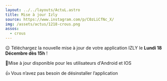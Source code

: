 ```yaml
---
layout: ../../layouts/ActuL.astro
title: Mise à jour Izly
source: https://www.instagram.com/p/C0zLiCfNc_X/
img: /assets/actus/1218-crous.png
assos:
  - crous
---
```


😉 Téléchargez la nouvelle mise à jour de votre application IZLY le __Lundi 18 Décembre dès 15h__ !

📱Mise à jour disponible pour les utilisateurs d'Android et IOS

👍 Vous n’avez pas besoin de désinstaller l’application